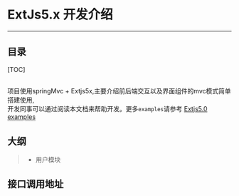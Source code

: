 # ExtJs5.x 开发介绍

---

## 目录

[TOC]

## 
项目使用springMvc + Extjs5x,主要介绍前后端交互以及界面组件的mvc模式简单搭建使用,  
开发同事可以通过阅读本文档来帮助开发。更多`examples`请参考 [Extjs5.0 examples](http://examples.sencha.com/extjs/5.0.0/examples/kitchensink/)

## 大纲

> * 用户模块

## 接口调用地址



